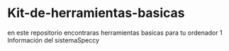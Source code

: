 # Kit-de-herramientas-basicas
en este repositorio encontraras herramientas basicas para tu ordenador
1 Información del sistemaSpeccy
